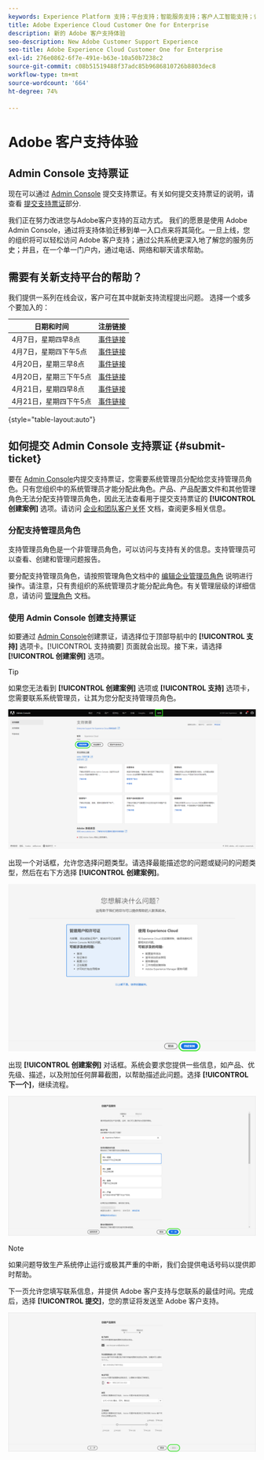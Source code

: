 ```yaml
---
keywords: Experience Platform 支持；平台支持；智能服务支持；客户人工智能支持；归因人工智能支持；rtcdp 支持；提交支持票证；客户支持
title: Adobe Experience Cloud Customer One for Enterprise
description: 新的 Adobe 客户支持体验
seo-description: New Adobe Customer Support Experience
seo-title: Adobe Experience Cloud Customer One for Enterprise
exl-id: 276e0862-6f7e-491e-b63e-10a50b7238c2
source-git-commit: c08b51519488f37adc85b9686810726b8803dec8
workflow-type: tm+mt
source-wordcount: '664'
ht-degree: 74%

---
```


# Adobe 客户支持体验

## Admin Console 支持票证

现在可以通过 [Admin Console](https://adminconsole.adobe.com/) 提交支持票证。有关如何提交支持票证的说明，请查看 [提交支持票证](#submit-ticket)部分.

我们正在努力改进您与Adobe客户支持的互动方式。 我们的愿景是使用 Adobe Admin Console，通过将支持体验迁移到单一入口点来将其简化。一旦上线，您的组织将可以轻松访问 Adobe 客户支持；通过公共系统更深入地了解您的服务历史；并且，在一个单一门户内，通过电话、网络和聊天请求帮助。

## 需要有关新支持平台的帮助？

我们提供一系列在线会议，客户可在其中就新支持流程提出问题。 选择一个或多个要加入的：

| 日期和时间 | 注册链接 |
|--- |--- |
| 4月7日，星期四早8点 | [事件链接](https://event.on24.com/wcc/r/3723732/5288A3B031AD858BF241EB0C0057CD85) |
| 4月7日，星期四下午5点 | [事件链接](https://event.on24.com/wcc/r/3723733/286EFEA9E8D9B6BB49464862F5414B8C) |
| 4月20日，星期三早8点 | [事件链接](https://event.on24.com/wcc/r/3712143/05DAF046E4BB864E7C313B056ADE4EB2) |
| 4月20日，星期三下午5点 | [事件链接](https://event.on24.com/wcc/r/3723740/A9EDA45FA61D3FFC4BF713419B677F16) |
| 4月21日，星期四早8点 | [事件链接](https://event.on24.com/wcc/r/3723741/C7EBCD38583D4D7AFCBD56029EB17C98) |
| 4月21日，星期四下午5点 | [事件链接](https://event.on24.com/wcc/r/3723743/6F41ED2648A621F1419A56F0A52F4446) |

{style=&quot;table-layout:auto&quot;}

## 如何提交 Admin Console 支持票证 {#submit-ticket}

要在 [Admin Console](https://adminconsole.adobe.com/)内提交支持票证，您需要系统管理员分配给您支持管理员角色。只有您组织中的系统管理员才能分配此角色。产品、产品配置文件和其他管理角色无法分配支持管理员角色，因此无法查看用于提交支持票证的 **[!UICONTROL 创建案例]** 选项。请访问 [企业和团队客户关怀](https://helpx.adobe.com/cn/enterprise/using/support-and-expert-services.html) 文档，查阅更多相关信息。

### 分配支持管理员角色

支持管理员角色是一个非管理员角色，可以访问与支持有关的信息。支持管理员可以查看、创建和管理问题报告。

要分配支持管理员角色，请按照管理角色文档中的 [编辑企业管理员角色](https://helpx.adobe.com/cn/enterprise/using/admin-roles.html#add-admin-teams) 说明进行操作。请注意，只有贵组织的系统管理员才能分配此角色。有关管理层级的详细信息，请访问 [管理角色](https://helpx.adobe.com/cn/enterprise/admin-guide.html/enterprise/using/admin-roles.ug.html) 文档。

### 使用 Admin Console 创建支持票证

如要通过 [Admin Console](https://adminconsole.adobe.com/)创建票证，请选择位于顶部导航中的 **[!UICONTROL 支持]** 选项卡。[!UICONTROL 支持摘要] 页面就会出现。接下来，请选择 **[!UICONTROL 创建案例]** 选项。

>[!TIP]
>
> 如果您无法看到 **[!UICONTROL 创建案例]** 选项或 **[!UICONTROL 支持]** 选项卡，您需要联系系统管理员，让其为您分配支持管理员角色。

![Admin Console 支持选项卡](./assets/Support.png)

出现一个对话框，允许您选择问题类型。请选择最能描述您的问题或疑问的问题类型，然后在右下方选择 **[!UICONTROL 创建案例]**。

![选择问题](./assets/select-case-type.png)

出现 **[!UICONTROL 创建案例]** 对话框。系统会要求您提供一些信息，如产品、优先级、描述，以及附加任何屏幕截图，以帮助描述此问题。选择 **[!UICONTROL 下一个]**，继续流程。

![创建案例](./assets/create_case.png)

>[!NOTE]
>
> 如果问题导致生产系统停止运行或极其严重的中断，我们会提供电话号码以提供即时帮助。

下一页允许您填写联系信息，并提供 Adobe 客户支持与您联系的最佳时间。完成后，选择 **[!UICONTROL 提交]**，您的票证将发送至 Adobe 客户支持。

![提交票证](./assets/submit_case.png)

<!--

## What About the Legacy Systems?

New Tickets/Cases will no longer be able to be submitted in legacy systems as of May 11th.  The [Admin Console](https://adminconsole.adobe.com/) will be used to submit new tickets/cases.

### Existing Tickets/Cases

* Between May 11th and May 20th the legacy systems will remain available to work existing tickets/cases to completion.
* Beginning May 20th the support team will migrate remaining open cases from the legacy systems to the new support experience.  You will receive an email notification regarding how to contact support to continue to work these cases.
-->

